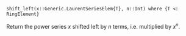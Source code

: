 ```
shift_left(x::Generic.LaurentSeriesElem{T}, n::Int) where {T <: RingElement}
```

Return the power series $x$ shifted left by $n$ terms, i.e. multiplied by $x^n$.
